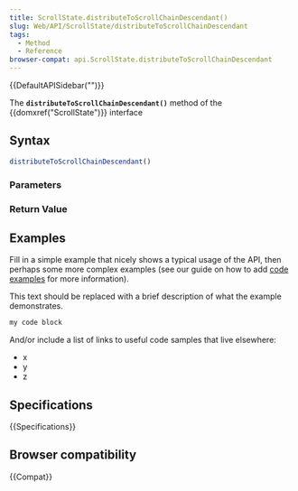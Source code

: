 ```yaml
---
title: ScrollState.distributeToScrollChainDescendant()
slug: Web/API/ScrollState/distributeToScrollChainDescendant
tags:
  - Method
  - Reference
browser-compat: api.ScrollState.distributeToScrollChainDescendant
---
```

{{DefaultAPISidebar("")}}

The **`distributeToScrollChainDescendant()`** method of the {{domxref("ScrollState")}} interface 

## Syntax

```js
distributeToScrollChainDescendant()
```

### Parameters



### Return Value



## Examples

Fill in a simple example that nicely shows a typical usage of the API, then perhaps some more complex examples (see our guide on how to add [code examples](/en-US/docs/MDN/Contribute/Structures/Code_examples) for more information).

This text should be replaced with a brief description of what the example demonstrates.

```js
my code block
```

And/or include a list of links to useful code samples that live elsewhere:

*   x
*   y
*   z

## Specifications

{{Specifications}}

## Browser compatibility

{{Compat}}

